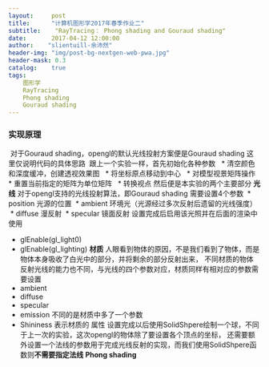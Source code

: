 ```yaml
---
layout:     post
title:		"计算机图形学2017年春季作业二"
subtitle:    "RayTracing： Phong shading and Gouraud shading"
date:	    2017-04-12 12:00:00
author:	   "slientuill-余沛然"
header-img: "img/post-bg-nextgen-web-pwa.jpg"
header-mask: 0.3
catalog:    true
tags:  
    图形学   
    RayTracing  
    Phong shading  
    Gouraud shading
---
```


> 

### 实现原理
  对于Gouraud shading，opengl的默认光线投射方案便是Gouraud shading 这里仅说明代码的具体思路
  跟上一个实验一样，首先初始化各种参数
   * 清空颜色和深度缓冲，创建透视效果图
   * 将坐标原点移动到中心
   * 对模型视景矩阵操作
   * 重置当前指定的矩阵为单位矩阵
   * 转换视点
然后便是本实验的两个主要部分
**光线**
对于opengl支持的光线投射算法，即Gouraud shading 需要设置4个参数
  * position 光源的位置
  * ambient 环境光（光源经过多次反射后遗留的光线强度）
  * diffuse 漫反射
  * specular 镜面反射
设置完成后启用该光照并在后面的渲染中使用
 * glEnable(gl_light0)
 * glEnable(gl_lighting)
**材质**
人眼看到物体的原因，不是我们看到了物体，而是物体本身吸收了白光中的部分，并将剩余的部分反射出来，
不同材质的物体 反射光线的能力也不同，与光线的四个参数对应，材质同样有相对应的参数需要设置
* ambient
* diffuse
* specular
* emission
不同的是材质中多了一个参数
 * Shininess
表示材质的 属性
设置完成以后使用SolidShpere绘制一个球，不同于上一次的实验，这次opengl的物体除了要设置各个顶点的坐标，
还需要额外设置一个法线的参数用于完成光线反射的实现，而我们使用SolidShpere函数则**不需要指定法线**
**Phong shading**

